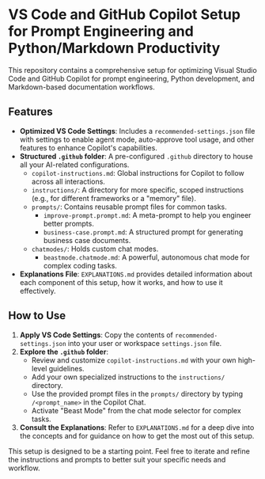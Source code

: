 # VS Code and GitHub Copilot Setup for Prompt Engineering and Python/Markdown Productivity

This repository contains a comprehensive setup for optimizing Visual Studio Code and GitHub Copilot for prompt engineering, Python development, and Markdown-based documentation workflows.

## Features

- **Optimized VS Code Settings**: Includes a `recommended-settings.json` file with settings to enable agent mode, auto-approve tool usage, and other features to enhance Copilot's capabilities.
- **Structured `.github` folder**: A pre-configured `.github` directory to house all your AI-related configurations.
  - `copilot-instructions.md`: Global instructions for Copilot to follow across all interactions.
  - `instructions/`: A directory for more specific, scoped instructions (e.g., for different frameworks or a "memory" file).
  - `prompts/`: Contains reusable prompt files for common tasks.
    - `improve-prompt.prompt.md`: A meta-prompt to help you engineer better prompts.
    - `business-case.prompt.md`: A structured prompt for generating business case documents.
  - `chatmodes/`: Holds custom chat modes.
    - `beastmode.chatmode.md`: A powerful, autonomous chat mode for complex coding tasks.
- **Explanations File**: `EXPLANATIONS.md` provides detailed information about each component of this setup, how it works, and how to use it effectively.

## How to Use

1. **Apply VS Code Settings**: Copy the contents of `recommended-settings.json` into your user or workspace `settings.json` file.
2. **Explore the `.github` folder**:
    - Review and customize `copilot-instructions.md` with your own high-level guidelines.
    - Add your own specialized instructions to the `instructions/` directory.
    - Use the provided prompt files in the `prompts/` directory by typing `/<prompt_name>` in the Copilot Chat.
    - Activate "Beast Mode" from the chat mode selector for complex tasks.
3. **Consult the Explanations**: Refer to `EXPLANATIONS.md` for a deep dive into the concepts and for guidance on how to get the most out of this setup.

This setup is designed to be a starting point. Feel free to iterate and refine the instructions and prompts to better suit your specific needs and workflow.
